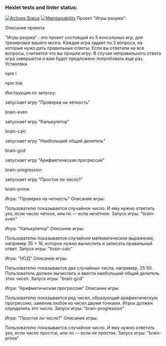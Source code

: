 ### Hexlet tests and linter status:
[![Actions Status](https://github.com/Liudmila198/frontend-project-44/actions/workflows/hexlet-check.yml/badge.svg)](https://github.com/Liudmila198/frontend-project-44/actions)
[![Maintainability](https://api.codeclimate.com/v1/badges/bf017ac7f28224e86730/maintainability)](https://codeclimate.com/github/Liudmila198/frontend-project-44/maintainability)
Проект "Игры разума":


Описание проекта

"Игры разума" : это проект состоящий из 5 консольных игр, для тренировки вашего мозга. Каждая игра задает по 3 вопроса, на которые нужо дать правильные ответы. Если вы ответили на все вопросы, считается что вы прошли игру. В случае неправильного ответа игра завершится и вам будет предложено попробовать еще раз.
Установка

npm i

npm link

Инструкция по запуску:

запускает игру "Проверка на чётность"

brain-even

запускает игру "Калькулятор"

brain-calc

запускает игру "Наибольший общий делитель"

brain-gcd

запускает игру "Арифметическая прогрессия"

brain-progression

запускает игру "Простое ли число?"

brain-prime

Игра: "Проверка на четность"
Описание игры:

Пользователю показывается случайное число. И ему нужно ответить yes, если число чётное, или no — если нечётное.
Запуск игры: "brain-even"


Игра: "Калькулятор"
Описание игры:

Пользователю показывается случайное математическое выражение, например 35 + 16, которое нужно вычислить и записать правильный ответ.
Запуск игры: "brain-calc"


Игра: "НОД"
Описание игры:

Пользователю показывается два случайных числа, например, 25 50. Пользователь должен вычислить и ввести наибольший общий делитель этих чисел.
Запуск игры: "brain-gcd"


Игра: "Арифметическая прогрессия"
Описание игры:

Пользователю показывается ряд чисел, образующий арифметическую прогрессию, заменив любое из чисел двумя точками. Игрок должен определить это число.
Запуск игры: "brain-progression"


Игра: "Простое ли число?"
Описание игры:

Пользователю показывается случайное число. И ему нужно ответить yes, если число простое, или no — если не простое.
Запуск игры: "brain-prime"

